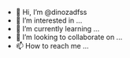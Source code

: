 - 👋 Hi, I’m @dinozadfss
- 👀 I’m interested in ...
- 🌱 I’m currently learning ...
- 💞️ I’m looking to collaborate on ...
- 📫 How to reach me ...

<!---
dinozadfss/dinozadfss is a ✨ special ✨ repository because its `README.md` (this file) appears on your GitHub profile.
You can click the Preview link to take a look at your changes.
--->
